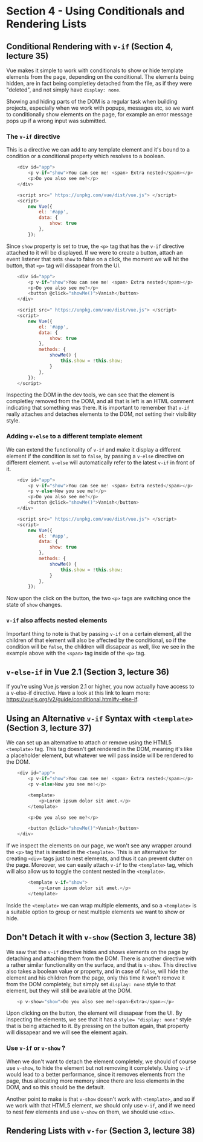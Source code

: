 # Section 4 - Using Conditionals and Rendering Lists

## Conditional Rendering with `v-if` (Section 4, lecture 35)

Vue makes it simple to work with conditionals to show or hide template elements from the page, depending on the conditional. The elements being hidden, are in fact being completley detached from the file, as if they were "deleted", and not simply have `display: none`.

Showing and hiding parts of the DOM is a regular task when building projects, especially when we work with popups, messages etc, so we want to conditionally show elements on the page, for example an error message pops up if a wrong input was submitted.

### The `v-if` directive

This is a directive we can add to any template element and it's bound to a condition or a conditional property which resolves to a boolean.

```js
    <div id="app">
 		<p v-if="show">You can see me! <span> Extra nested</span></p>
 		<p>Do you also see me?</p>
 	</div>

 	<script src=" https://unpkg.com/vue/dist/vue.js"> </script>
 	<script>
 		new Vue({
 			el: '#app',
 			data: {
 				show: true
 			},
 		});
```

Since `show` property is set to true, the `<p>` tag that has the `v-if` directive attached to it will be displayed. If we were to create a button, attach an event listener that sets `show` to false on a click, the moment we will hit the button, that `<p>` tag will dissapear from the UI.

```js
    <div id="app">
 		<p v-if="show">You can see me! <span> Extra nested</span></p>
 		<p>Do you also see me?</p>
 		<button @click="showMe()">Vanish</button>
 	</div>

 	<script src=" https://unpkg.com/vue/dist/vue.js"> </script>
 	<script>
 		new Vue({
 			el: '#app',
 			data: {
 				show: true
 			},
 			methods: {
 				showMe() {
 					this.show = !this.show;
 				}
 			},
 		});
 	</script>
```

Inspecting the DOM in the dev tools, we can see that the element is completley removed from the DOM, and all that is left is an HTML comment indicating that something was there. It is important to remember that `v-if` really attaches and detaches elements to the DOM, not setting their visibility style.

### Adding `v-else` to a different template element

We can extend the functionality of `v-if` and make it display a different element if the condition is set to `false`, by passing a `v-else` directive on different element. `v-else` will automatically refer to the latest `v-if` in front of it.

```js
    <div id="app">
 		<p v-if="show">You can see me! <span> Extra nested</span></p>
 		<p v-else>Now you see me!</p>
 		<p>Do you also see me?</p>
 		<button @click="showMe()">Vanish</button>
 	</div>

 	<script src=" https://unpkg.com/vue/dist/vue.js"> </script>
 	<script>
 		new Vue({
 			el: '#app',
 			data: {
 				show: true
 			},
 			methods: {
 				showMe() {
 					this.show = !this.show;
 				}
 			},
 		});
```

Now upon the click on the button, the two `<p>` tags are switching once the state of `show` changes.

### `v-if` also affects nested elements

Important thing to note is that by passing `v-if` on a certain element, all the children of that element will also be affected by the conditional, so if the condition will be `false`, the children will dissapear as well, like we see in the example above with the `<span>` tag inside of the `<p>` tag.

## `v-else-if` in Vue 2.1 (Section 3, lecture 36)

If you're using Vue.js version 2.1 or higher, you now actually have access to a v-else-if  directive. Have a look at this link to learn more: https://vuejs.org/v2/guide/conditional.html#v-else-if.

## Using an Alternative `v-if` Syntax with `<template>` (Section 3, lecture 37)

We can set up an alternative to attach or remove using the HTML5 `<template>` tag. This tag doesn't get rendered in the DOM, meaning it's like a placeholder element, but whatever we will pass inside will be rendered to the DOM.

```js
    <div id="app">
 		<p v-if="show">You can see me! <span> Extra nested</span></p>
 		<p v-else>Now you see me!</p>

 		<template>
 			<p>Lorem ipsum dolor sit amet.</p>
 		</template>

 		<p>Do you also see me?</p>

 		<button @click="showMe()">Vanish</button>
 	</div>
```

If we inspect the elements on our page, we won't see any wrapper around the `<p>` tag that is inested in the `<template>`. This is an alternative for creating `<div>` tags just to nest elements, and thus it can prevent clutter on the page. Moreover, we can easily attach `v-if` to the `<template>` tag, which will also allow us to toggle the content nested in the `<template>`.

```js
 		<template v-if="show">
 			<p>Lorem ipsum dolor sit amet.</p>
 		</template>
```

Inside the `<template>` we can wrap multiple elements, and so a `<template>` is a suitable option to group or nest multiple elements we want to show or hide.

## Don't Detach it with `v-show` (Section 3, lecture 38)

We saw that the `v-if` directive hides and shows elements on the page by detaching and attaching them from the DOM. There is another directive with a rather similar functionality on the surface, and that is `v-show`. This directive also takes a boolean value or property, and in case of `false`, will hide the element and his children from the page, only this time it won't remove it from the DOM completely, but simply set `display: none` style to that element, but they will still be available at the DOM.

```js
    <p v-show="show">Do you also see me?<span>Extra</span></p>
```

Upon clicking on the button, the element will dissapear from the UI. By inspecting the elements, we see that it has a `style= "display: none"` style that is being attached to it. By pressing on the button again, that property will dissapear and we will see the element again.

### Use `v-if` or `v-show` ? 

When we don't want to detach the element completely, we should of course use `v-show`, to hide the element but not removing it completely. Using `v-if` would lead to a better performance, since it removes elements from the page, thus allocating more memory since there are less elements in the DOM, and so this should be the default.

Another point to make is that `v-show` doesn't work with `<template>`, and so if we work with that HTML5 element, we should only use `v-if`, and if we need to nest few elements and use `v-show` on them, we should use `<div>`.

## Rendering Lists with `v-for` (Section 3, lecture 38)

